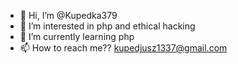 - 👋 Hi, I’m @Kupedka379
- 👀 I’m interested in php and ethical hacking
- 🌱 I’m currently learning php
- 📫 How to reach me?? kupedjusz1337@gmail.com

<!---
Tymcar/Tymcar is a ✨ special ✨ repository because its `README.md` (this file) appears on your GitHub profile.
You can click the Preview link to take a look at your changes.
--->
